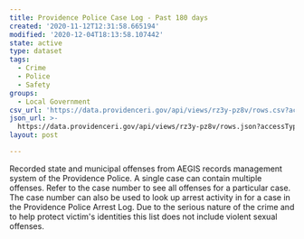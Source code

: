 ```yaml
---
title: Providence Police Case Log - Past 180 days
created: '2020-11-12T12:31:58.665194'
modified: '2020-12-04T18:13:58.107442'
state: active
type: dataset
tags:
  - Crime
  - Police
  - Safety
groups:
  - Local Government
csv_url: 'https://data.providenceri.gov/api/views/rz3y-pz8v/rows.csv?accessType=DOWNLOAD'
json_url: >-
  https://data.providenceri.gov/api/views/rz3y-pz8v/rows.json?accessType=DOWNLOAD
layout: post

---
```

Recorded state and municipal offenses from AEGIS records management system of the Providence Police.  A single case can contain multiple offenses.  Refer to the case number to see all offenses for a particular case.  The case number can also be used to look up arrest activity in for a case in the Providence Police Arrest Log.  Due to the serious nature of the crime and to help protect victim's identities this list does not include violent sexual offenses.
